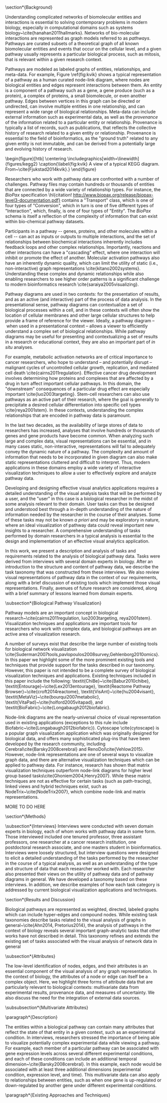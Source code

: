 \section*{Background}

Understanding complicated networks of biomolecular entities and interactions is essential to solving contemporary problems in modern biology, especially in computational domains such as systems biology~\cite{hanahan2011hallmarks}.
Networks of bio-molecular interactions are represented as graph models referred to as *pathways*.
Pathways are curated subsets of a theoretical graph of all known biomolecular entities and events that occur on the cellular level, and a given pathway usually represents a particular biological process, such as mitosis, that is relevant within a given research context.

Pathways are modeled as labeled graphs of entities, relationships, and meta-data. For example, Figure \ref{fig:kvik} shows a typical representation of a pathway as a human curated node-link diagram, where nodes are biological entities and edges represent interactions between them.
An entity is a component of a pathway such as a gene, a gene produce (such as a protein), a complex of proteins, a small biomolecule, or even another pathway.
Edges between vertices in this graph can be directed or undirected, can involve multiple entities in one relationship, and can represent a wide range of biological relationships.
Meta-data can include external information such as experimental data, as well as the *provenance* of the information related to a particular entity or relationship.
Provenance is typically a list of records, such as publications, that reflects the collective history of research related to a given entity or relationship.
Provenance is essential to the field of bioinformatics, as the "ground truth" related to any given entity is not immutable, and can be derived from a potentially large and evolving history of research.

\begin{figure}[htb]
  \centering
  \includegraphics[width=\linewidth]{figures/kegg2}
  \caption{\label{fig:kvik} A view of a typical KEGG diagram. From~\cite{Fjukstad2014kvik}.}
\end{figure}

Researchers who work with pathway data are confronted with a number of challenges.
Pathway files may contain hundreds or thousands of entities that are connected by a wide variety of relationship types.
For instance, the *BioPax* specification \hl{citation! http://www.biopax.org/release/biopax-level3-documentation.pdf} contains a "Transport" class, which is one of four types of "Conversion", which in turn is one of five different types of "Interaction", which, finally, is one of four types of "Entity".
The *BioPax* schema is itself a reflection of the complexity of information that can exist within bio-chemical pathway datasets.

Participants in a pathway -- genes, proteins, and other molecules within a cell -- can act as inputs or outputs to multiple interactions, and the set of relationships between biochemical interactions inherently includes feedback loops and other complex relationships.
Importantly, reactions and other interactions can have a "cascading" effect, where one interaction will inhibit or promote the effect of another.
Molecular activation pathways also have an inherently dynamic quality, which can limit the utility of static (i.e., non-interactive) graph representations \cite{kitano2002systems}.
Understanding these complex and dynamic relationships while also enabling researchers to see higher order patterns is a significant challenge to modern bioinformatics research \cite{saraiya2005visualizing}.

Pathway diagrams are used in two contexts: for the presentation of results, and as an active (and interactive) part of the process of data analysis.
In the presentational sense, pathway diagrams can contextualize a set of biological processes within a cell, and in these contexts will often show the location of cellular membranes and other large cellular structures to help provide a frame of reference for the viewer.
Ideally, a pathway diagram – when used in a presentational context – allows a viewer to efficiently understand a complex set of biological relationships.
While pathway diagrams may be useful for presenting and contextualizing a set of results in a research or educational context, they are also an important part of *in situ* analyses.

For example, metabolic activation networks are of critical importance to cancer researchers, who hope to understand – and potentially disrupt – malignant cycles of uncontrolled cellular growth, replication, and mediated cell death \cite{cairns2011regulation}.
Effective cancer drug development involves determining how proteins and complexes that are affected by a drug in turn affect important cellular pathways.
In this domain, the "downstream" consequences of a particular drug effect are especially important \cite{luo2003targeting}.
Stem-cell researchers can also use pathways as an active part of their research, where the goal is generally to precipitate a desired cellular differentiation into specific cell types \cite{reya2001stem}.
In these contexts, understanding the complex relationships that are encoded in pathway data is paramount.

In the last two decades, as the availability of large stores of data to researchers has increased, analyses that involve hundreds or thousands of genes and gene products have become common.
When analyzing such large and complex data, visual representations can be essential, and in many cases static, non-interactive, representations will fail to adequately convey the dynamic nature of a pathway.
The complexity and amount of information that needs to be incorporated in given diagram can also make static representations cluttered and difficult to interpret.
Thus, modern applications in these domains employ a wide variety of interactive visualization techniques to allow a user to effectively explore and analyze pathway data.

Developing and designing effective visual analytics applications requires a detailed understanding of the visual analysis tasks that will be performed by a user, and the "user" in this case is a biological researcher in the midst of some analysis relevant to their domain.
User tasks can thus be designed and understood best through a in-depth understanding of the nature of information needed by the researcher in the course of their analyses.
Some of these tasks may not be known *a priori* and may be exploratory in nature, where an ideal visualization of pathway data could reveal important new insights to a researcher.
A comprehensive understanding of tasks performed by domain researchers in a typical analysis is essential to the design and implementation of an effective visual analytics application.

In this work, we present a description and analysis of tasks and requirements related to the analysis of biological pathway data.
Tasks were derived from interviews with several domain experts in biology.
After an introduction to the structure and content of pathway data, we describe the task taxonomy that was constructed from these interviews.
We also review visual representations of pathway data in the context of our requirements, along with a brief discussion of existing tools which implement those visual representations.
Finally, avenues of future research are considered, along with a brief summary of lessons learned from domain experts.

\subsection*{Biological Pathway Visualization}

Pathway models are an important concept in biological research~\cite{cairns2011regulation, luo2003targeting, reya2001stem}.
Visualization techniques and applications are important tools for researchers who work with complex data, and biological pathways are an active area of visualization research.

A number of surveys exist that describe the large number of existing tools for biological network visualization \cite{Suderman2007tools,pavlopoulos2008survey,Gehlenborg2010omics}.
In this paper we highlight some of the more prominent existing tools and techniques that provide support for the tasks described in our taxonomy.
However, this paper is not intended to be a complete survey of biological visualization techniques and applications.
Existing techniques included in this paper include the following: \textit{ChiBe}~\cite{Babur2010chibe}, \textit{Entourage}~\cite{Lex2013entourage}, \textit{Reactome Pathway Browser}~\cite{croft2014reactome}, \textit{VisAnt}~\cite{hu2004visant}, \textit{MetaViz}~\cite{bourqui2007metabolic}, \textit{VitaPad}~\cite{holford2005vitapad}, and \textit{BioFabric}~\cite{Longabaugh2012biofabric}.

Node-link diagrams are the nearly-universal choice of visual representation used in existing applications (exceptions to this rule include Biofabric~\cite{Longabaugh2012biofabric}).
Cytoscape \cite{cytoscape} is a popular graph visualization application which was originally designed for biological data, and offers many sophisticated plug-ins that have been developed by the research community, including Cerebral\cite{Barsky2008cerebral} and RenoDoI\cite{Vehlow2015}.
However, node-link representations are one of several ways to visualize graph data, and there are alternative visualization techniques which can be applied to pathway data.
For instance, research has shown that matrix visualization techniques outperform node-link diagrams for higher level group based tasks\cite{Ghoniem2004,Henry2007}.
While these matrix techniques are not as effective for certain tasks (such as path-tracing), linked views and hybrid techniques exist, such as NodeTrix~\cite{NodeTrix2007}, which combine node-link and matrix representations.

MORE TO DO HERE

\section*{Methods}

\subsection*{Interviews}
Interviews were conducted with seven domain experts in biology, each of whom works with pathway data in some form.
Those interviewed included one tenured professor, three assistant professors, one researcher at a cancer research institution, one postdoctoral research associate, and one masters student in bioinformatics.
Interviews were loosely structured, but interview questions were designed to elicit a detailed understanding of the tasks performed by the researcher in the course of a typical analysis, as well as an understanding of the type and structure of data that each researcher worked with.
Each researcher also presented their views on the utility of pathway data and of pathway diagrams in general.
We have developed a taxonomy based on these interviews.
In addition, we describe examples of how each task category is addressed by current biological visualization applications and techniques.

\section*{Results and Discussion}

Biological pathways are represented as weighted, directed, labeled graphs which can include hyper-edges and compound nodes.
While existing task taxonomies describe tasks related to the visual analysis of graphs in general~\cite{Ahn2014, Pretorius2014}, the analysis of pathways in the context of biology reveals several important graph-analytic tasks that other works have not described in detail.
This taxonomy refines and extends the existing set of tasks associated with the visual analysis of network data in general

\subsection*{Attributes}

The low-level identification of nodes, edges, and their attributes is an essential component of the visual analysis of any graph representation.
In the context of biology, the attributes of a node or edge can itself be a complex object.
Here, we highlight three forms of attribute data that are particularly relevant to biological contexts: multivariate data from experimental results, provenance data, and measures of uncertainty.
We also discuss the need for the integration of external data sources.

\subsubsection*{Multivariate Attributes}

\paragraph*{Description}

The entities within a biological pathway can contain many attributes that reflect the state of that entity in a given context, such as an experimental condition.
In interviews, researchers stressed the importance of being able to visualize potentially complex experimental data while viewing a pathway.
For example, each member of a particular pathway can be associated with gene expression levels across several different experimental conditions, and each of these conditions can include an additional temporal dimension~\cite{Barsky2008cerebral}.
In this example, each node would be associated with at least three additional dimensions (experimental condition, expression level, and time).
This multivariate data can also apply to relationships between entities, such as when one gene is up-regulated or down-regulated by another gene under different experimental conditions.

\paragraph*{Existing Approaches and Techniques}
